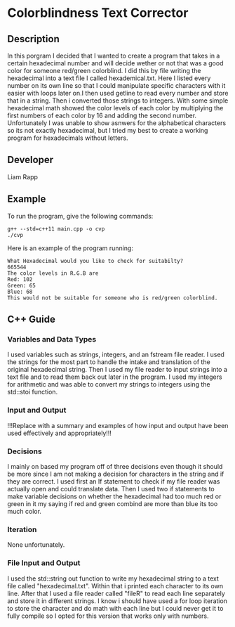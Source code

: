 # Colorblindness Text Corrector

## Description

In this porgram I decided that I wanted to create a program that takes in a certain hexadecimal number and will decide wether or not that was a good color for someone red/green colorblind. I did this by file writing the hexadecimal into a text file I called hexademical.txt. Here I listed every number on its own line so that I could manipulate specific characters with it easier with loops later on.I then used getline to read every number and store that in a string. Then i converted those strings to integers. With some simple hexadecimal math showed the color levels of each color by multiplying the first numbers of each color by 16 and adding the second number. Unfortunately I was unable to show asnwers for the alphabetical characters so its not exactly hexadecimal, but I tried my best to create a working program for hexadecimals without letters. 

## Developer

Liam Rapp

## Example

To run the program, give the following commands:

```
g++ --std=c++11 main.cpp -o cvp
./cvp
```

Here is an example of the program running:

```
What Hexadecimal would you like to check for suitabilty?
665544
The color levels in R.G.B are 
Red: 102
Green: 65
Blue: 68
This would not be suitable for someone who is red/green colorblind.
```

## C++ Guide

### Variables and Data Types

I used variables such as strings, integers, and an fstream file reader. I used the strings for the most part to handle the intake and translation of the original hexadecimal string. Then I used my file reader to input strings into a text file and to read them back out later in the program. I used my integers for arithmetic and was able to convert my strings to integers using the std::stoi function. 

### Input and Output

!!!Replace with a summary and examples of how input and output have been used effectively and appropriately!!!

### Decisions

I mainly on based my program off of three decisions even though it should be more since I am not making a decision for characters in the string and if they are correct. I used first an If statement to check if my file reader was actually open and could translate data. Then I used two if statements to make variable decisions on whether the hexadecimal had too much red or green in it my saying if red and green combind are more than blue its too much color.

### Iteration

None unfortunately.

### File Input and Output

I used the std::string out function to write my hexadecimal string to a text file called "hexadecimal.txt". Within that i printed each character to its own line. After that I used a file reader called "fileR" to read each line separately and store it in different strings. I know i should have used a for loop iteration to store the character and do math with each line but I could never get it to fully compile so I opted for this version that works only with numbers.